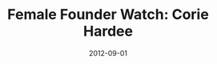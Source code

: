 ---
layout: post
title:  "Female Founder Watch: Corie Hardee"
date:   2012-09-01
image: placeholder.png
categories: "female founders"
---